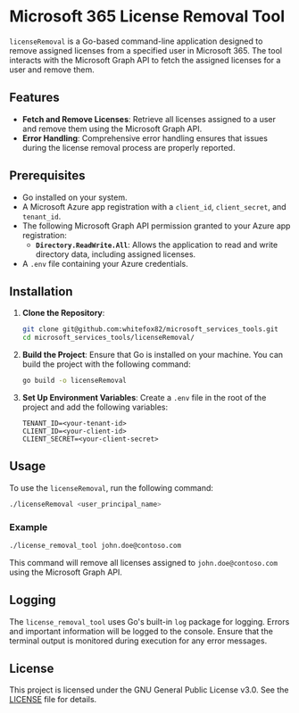 # Microsoft 365 License Removal Tool

`licenseRemoval` is a Go-based command-line application designed to remove assigned licenses from a specified user in Microsoft 365. The tool interacts with the Microsoft Graph API to fetch the assigned licenses for a user and remove them.

## Features

- **Fetch and Remove Licenses**: Retrieve all licenses assigned to a user and remove them using the Microsoft Graph API.
- **Error Handling**: Comprehensive error handling ensures that issues during the license removal process are properly reported.

## Prerequisites

- Go installed on your system.
- A Microsoft Azure app registration with a `client_id`, `client_secret`, and `tenant_id`.
- The following Microsoft Graph API permission granted to your Azure app registration:
  - **`Directory.ReadWrite.All`**: Allows the application to read and write directory data, including assigned licenses.
- A `.env` file containing your Azure credentials.

## Installation

1. **Clone the Repository**:
    ```bash
    git clone git@github.com:whitefox82/microsoft_services_tools.git
    cd microsoft_services_tools/licenseRemoval/
    ```

2. **Build the Project**:
    Ensure that Go is installed on your machine. You can build the project with the following command:
    ```bash
    go build -o licenseRemoval
    ```

3. **Set Up Environment Variables**:
    Create a `.env` file in the root of the project and add the following variables:
    ```env
    TENANT_ID=<your-tenant-id>
    CLIENT_ID=<your-client-id>
    CLIENT_SECRET=<your-client-secret>
    ```

## Usage

To use the `licenseRemoval`, run the following command:

```bash
./licenseRemoval <user_principal_name>
```

### Example

```bash
./license_removal_tool john.doe@contoso.com
```

This command will remove all licenses assigned to `john.doe@contoso.com` using the Microsoft Graph API.

## Logging

The `license_removal_tool` uses Go's built-in `log` package for logging. Errors and important information will be logged to the console. Ensure that the terminal output is monitored during execution for any error messages.

## License

This project is licensed under the GNU General Public License v3.0. See the [LICENSE](https://github.com/whitefox82/microsoft_services_tools/blob/main/LICENSE) file for details.
